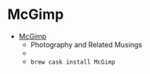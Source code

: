 # McGimp
- [McGimp](https://www.partha.com/)
  -  Photography and Related Musings
  - 
  - `brew cask install McGimp`
